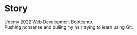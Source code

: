 # Story
Udemy 2022 Web Development Bootcamp.<br>
Pushing nonsense and pulling my hair trying to learn using Git.
